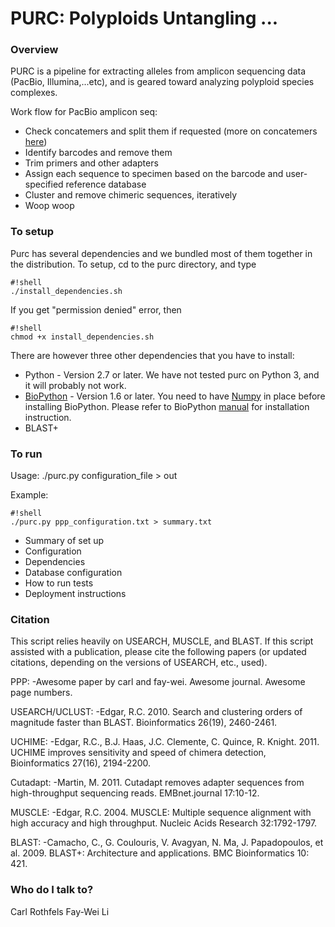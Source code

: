 # PURC: Polyploids Untangling ... #

### Overview ###
PURC is a pipeline for extracting alleles from amplicon sequencing data (PacBio, Illumina,...etc), and is geared toward analyzing polyploid species complexes. 

Work flow for PacBio amplicon seq:

* Check concatemers and split them if requested (more on concatemers [here](https://github.com/PacificBiosciences/cDNA_primer/wiki/Artificial-concatemers,-PCR-chimeras,-and-fusion-genes))
* Identify barcodes and remove them
* Trim primers and other adapters
* Assign each sequence to specimen based on the barcode and user-specified reference database
* Cluster and remove chimeric sequences, iteratively
* Woop woop

### To setup ###
Purc has several dependencies and we bundled most of them together in the distribution. To setup, cd to the purc directory, and type 
```
#!shell
./install_dependencies.sh
```
If you get "permission denied" error, then 
```
#!shell
chmod +x install_dependencies.sh
```

There are however three other dependencies that you have to install:

* Python - Version 2.7 or later. We have not tested purc on Python 3, and it will probably not work.
* [BioPython](http://biopython.org/wiki/Main_Page) - Version 1.6 or later. You need to have [Numpy](http://www.numpy.org) in place before installing BioPython. Please refer to BioPython [manual](http://biopython.org/DIST/docs/install/Installation.htmlall/Installation.html) for installation instruction.
* BLAST+

### To run ###
Usage: ./purc.py configuration_file > out

Example: 
```
#!shell
./purc.py ppp_configuration.txt > summary.txt
```

* Summary of set up
* Configuration
* Dependencies
* Database configuration
* How to run tests
* Deployment instructions

### Citation ###

This script relies heavily on USEARCH, MUSCLE, and BLAST.
If this script assisted with a publication, please cite the following papers
(or updated citations, depending on the versions of USEARCH, etc., used).

PPP: 
-Awesome paper by carl and fay-wei. Awesome journal. Awesome page numbers.

USEARCH/UCLUST: 
-Edgar, R.C. 2010. Search and clustering orders of magnitude faster than BLAST. 
Bioinformatics 26(19), 2460-2461.

UCHIME:
-Edgar, R.C., B.J. Haas, J.C. Clemente, C. Quince, R. Knight. 2011. 
UCHIME improves sensitivity and speed of chimera detection, Bioinformatics 27(16), 2194-2200.

Cutadapt:
-Martin, M. 2011. Cutadapt removes adapter sequences from high-throughput sequencing reads. 
EMBnet.journal 17:10-12.

MUSCLE:
-Edgar, R.C. 2004. MUSCLE: Multiple sequence alignment with high accuracy and high throughput. 
Nucleic Acids Research 32:1792-1797.

BLAST: 
-Camacho, C., G. Coulouris, V. Avagyan, N. Ma, J. Papadopoulos, et al. 2009. 
BLAST+: Architecture and applications. BMC Bioinformatics 10: 421.

### Who do I talk to? ###

Carl Rothfels
Fay-Wei Li